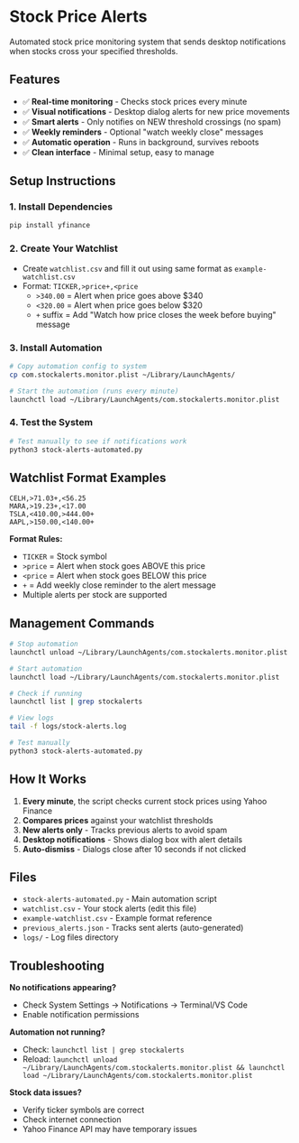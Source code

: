 # Stock Price Alerts

Automated stock price monitoring system that sends desktop notifications when stocks cross your specified thresholds.

## Features

- ✅ **Real-time monitoring** - Checks stock prices every minute
- ✅ **Visual notifications** - Desktop dialog alerts for new price movements
- ✅ **Smart alerts** - Only notifies on NEW threshold crossings (no spam)
- ✅ **Weekly reminders** - Optional "watch weekly close" messages
- ✅ **Automatic operation** - Runs in background, survives reboots
- ✅ **Clean interface** - Minimal setup, easy to manage

## Setup Instructions

### 1. Install Dependencies
```bash
pip install yfinance
```

### 2. Create Your Watchlist
- Create `watchlist.csv` and fill it out using same format as `example-watchlist.csv`
- Format: `TICKER,>price+,<price`
  - `>340.00` = Alert when price goes above $340
  - `<320.00` = Alert when price goes below $320  
  - `+` suffix = Add "Watch how price closes the week before buying" message

### 3. Install Automation
```bash
# Copy automation config to system
cp com.stockalerts.monitor.plist ~/Library/LaunchAgents/

# Start the automation (runs every minute)
launchctl load ~/Library/LaunchAgents/com.stockalerts.monitor.plist
```

### 4. Test the System
```bash
# Test manually to see if notifications work
python3 stock-alerts-automated.py
```

## Watchlist Format Examples

```csv
CELH,>71.03+,<56.25
MARA,>19.23+,<17.00  
TSLA,<410.00,>444.00+
AAPL,>150.00,<140.00+
```

**Format Rules:**
- `TICKER` = Stock symbol
- `>price` = Alert when stock goes ABOVE this price
- `<price` = Alert when stock goes BELOW this price  
- `+` = Add weekly close reminder to the alert message
- Multiple alerts per stock are supported

## Management Commands

```bash
# Stop automation
launchctl unload ~/Library/LaunchAgents/com.stockalerts.monitor.plist

# Start automation  
launchctl load ~/Library/LaunchAgents/com.stockalerts.monitor.plist

# Check if running
launchctl list | grep stockalerts

# View logs
tail -f logs/stock-alerts.log

# Test manually
python3 stock-alerts-automated.py
```

## How It Works

1. **Every minute**, the script checks current stock prices using Yahoo Finance
2. **Compares prices** against your watchlist thresholds
3. **New alerts only** - Tracks previous alerts to avoid spam
4. **Desktop notifications** - Shows dialog box with alert details
5. **Auto-dismiss** - Dialogs close after 10 seconds if not clicked

## Files

- `stock-alerts-automated.py` - Main automation script
- `watchlist.csv` - Your stock alerts (edit this file)  
- `example-watchlist.csv` - Example format reference
- `previous_alerts.json` - Tracks sent alerts (auto-generated)
- `logs/` - Log files directory

## Troubleshooting

**No notifications appearing?**
- Check System Settings → Notifications → Terminal/VS Code
- Enable notification permissions

**Automation not running?**
- Check: `launchctl list | grep stockalerts`
- Reload: `launchctl unload ~/Library/LaunchAgents/com.stockalerts.monitor.plist && launchctl load ~/Library/LaunchAgents/com.stockalerts.monitor.plist`

**Stock data issues?**
- Verify ticker symbols are correct
- Check internet connection
- Yahoo Finance API may have temporary issues
